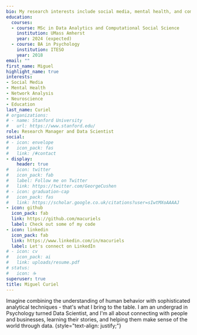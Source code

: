 ```yaml
---
bio: My research interests include social media, mental health, and complex systems.
education:
  courses:
  - course: MSc in Data Analytics and Computational Social Science
    institution: UMass Amherst
    year: 2024 (expected)
  - course: BA in Psychology
    institution: ITESO
    year: 2018
email: ""
first_name: Miguel
highlight_name: true
interests:
- Social Media
- Mental Health
- Network Analysis
- Neuroscience
- Education
last_name: Curiel
# organizations:
# - name: Stanford University
#   url: https://www.stanford.edu/
role: Research Manager and Data Scientist
social:
# - icon: envelope
#   icon_pack: fas
#   link: /#contact
- display:
    header: true
#   icon: twitter
#   icon_pack: fab
#   label: Follow me on Twitter
#   link: https://twitter.com/GeorgeCushen
# - icon: graduation-cap
#   icon_pack: fas
#   link: https://scholar.google.co.uk/citations?user=sIwtMXoAAAAJ
- icon: github
  icon_pack: fab
  link: https://github.com/macuriels
  label: Check out some of my code
- icon: linkedin
  icon_pack: fab
  link: https://www.linkedin.com/in/macuriels
  label: Let's connect on LinkedIn
# - icon: cv
#   icon_pack: ai
#   link: uploads/resume.pdf
# status:
#   icon: ☕️
superuser: true
title: Miguel Curiel
---
```


Imagine combining the understanding of human behavior with sophisticated analytical techniques - that's what I bring to the table. I am an undergrad in Psychology turned Data Scientist, and I'm all about connecting with people and businesses, learning their stories, and helping them make sense of the world through data.
{style="text-align: justify;"}
